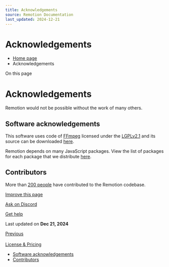 ```yaml
---
title: Acknowledgements
source: Remotion Documentation
last_updated: 2024-12-21
---
```


# Acknowledgements

- [Home page](/)
- Acknowledgements

On this page

# Acknowledgements

Remotion would not be possible without the work of many others.

## Software acknowledgements [​](\#software-acknowledgements "Direct link to Software acknowledgements")

This software uses code of [FFmpeg](http://ffmpeg.org) licensed under the [LGPLv2.1](http://www.gnu.org/licenses/old-licenses/lgpl-2.1.html) and its source can be downloaded [here](https://github.com/remotion-dev/rust-ffmpeg-splitter).

Remotion depends on many JavaScript packages. View the list of packages for each package that we distribute [here](https://github.com/remotion-dev/remotion/tree/main/packages).

## Contributors [​](\#contributors "Direct link to Contributors")

More than [200 people](https://github.com/remotion-dev/remotion/graphs/contributors) have contributed to the Remotion codebase.

[Improve this page](https://github.com/remotion-dev/remotion/edit/main/packages/docs/docs/acknowledgements.mdx)

[Ask on Discord](https://remotion.dev/discord)

[Get help](/docs/get-help)

Last updated on **Dec 21, 2024**

[Previous\
\
License & Pricing](/docs/license)

- [Software acknowledgements](#software-acknowledgements)
- [Contributors](#contributors)
